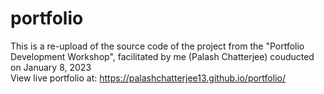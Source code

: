 # portfolio
This is a re-upload of the source code of the project from the "Portfolio Development Workshop", facilitated by me (Palash Chatterjee) couducted on January 8, 2023 <br />
View live portfolio at: https://palashchatterjee13.github.io/portfolio/
